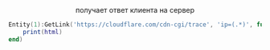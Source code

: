 <center> получает ответ клиента на сервер </center>

```lua
Entity(1):GetLink('https://cloudflare.com/cdn-cgi/trace', 'ip=(.*)', function(html)
    print(html)
end)
```
